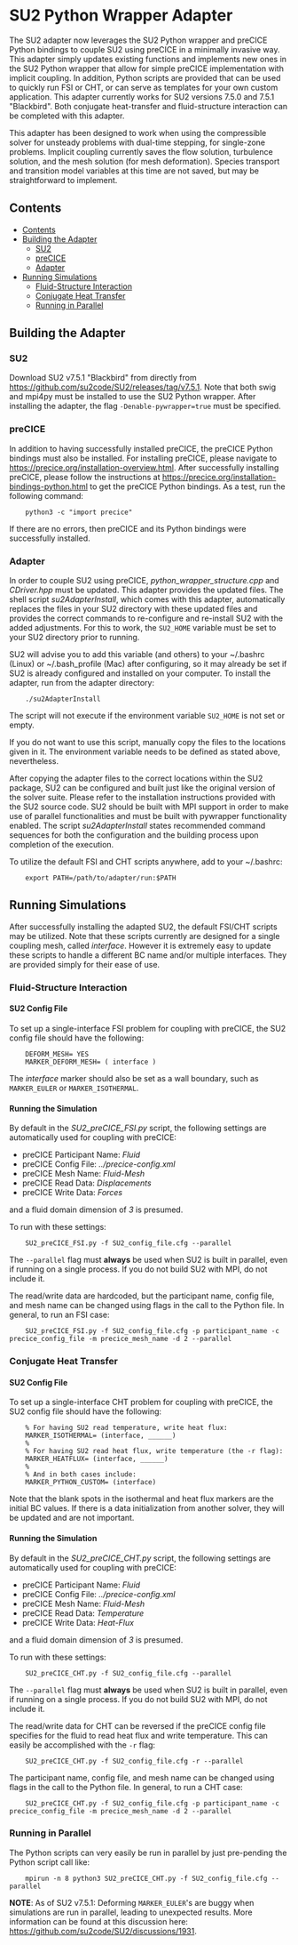 # SU2 Python Wrapper Adapter

The SU2 adapter now leverages the SU2 Python wrapper and preCICE Python bindings to couple SU2 using preCICE in a minimally invasive way. This adapter simply updates existing functions and implements new ones in the SU2 Python wrapper that allow for simple preCICE implementation with implicit coupling. In addition, Python scripts are provided that can be used to quickly run FSI or CHT, or can serve as templates for your own custom application. This adapter currently works for SU2 versions 7.5.0 and 7.5.1 "Blackbird". Both conjugate heat-transfer and fluid-structure interaction can be completed with this adapter.

This adapter has been designed to work when using the compressible solver for unsteady problems with dual-time stepping, for single-zone problems. Implicit coupling currently saves the flow solution, turbulence solution, and the mesh solution (for mesh deformation). Species transport and transition model variables at this time are not saved, but may be straightforward to implement.

## Contents
<!-- toc orderedList:0 -->

- [Contents](#contents)
- [Building the Adapter](#building-the-adapter)
    - [SU2](#su2)
    - [preCICE](#precice)
    - [Adapter](#adapter)
- [Running Simulations](#running-simulations)
    - [Fluid-Structure Interaction](#fluid-structure-interaction)
    - [Conjugate Heat Transfer](#conjugate-heat-transfer)
    - [Running in Parallel](#parallel)


<!-- tocstop -->
## Building the Adapter
### SU2
Download SU2 v7.5.1 "Blackbird" from directly from https://github.com/su2code/SU2/releases/tag/v7.5.1. Note that both swig and mpi4py must be installed to use the SU2 Python wrapper. After installing the adapter, the flag `-Denable-pywrapper=true` must be specified.

### preCICE
In addition to having successfully installed preCICE, the preCICE Python bindings must also be installed. For installing preCICE, please navigate to https://precice.org/installation-overview.html. After successfully installing preCICE, please follow the instructions at https://precice.org/installation-bindings-python.html to get the preCICE Python bindings. As a test, run the following command:

        python3 -c "import precice"

If there are no errors, then preCICE and its Python bindings were successfully installed.

### Adapter
In order to couple SU2 using preCICE, *python_wrapper_structure.cpp* and *CDriver.hpp* must be updated. This adapter provides the updated files. The shell script *su2AdapterInstall*, which comes with this adapter, automatically replaces the files in your SU2 directory with these updated files and provides the correct commands to re-configure and re-install SU2 with the added adjustments. For this to work, the `SU2_HOME` variable must be set to your SU2 directory prior to running.

SU2 will advise you to add this variable (and others) to your ~/.bashrc (Linux) or ~/.bash_profile (Mac) after configuring, so it may already be set if SU2 is already configured and installed on your computer. To install the adapter, run from the adapter directory:

        ./su2AdapterInstall

The script will not execute if the environment variable `SU2_HOME` is not set or empty.

If you do not want to use this script, manually copy the files to the locations given in it. The environment variable needs to be defined as stated above, nevertheless.

After copying the adapter files to the correct locations within the SU2 package, SU2 can be configured and built just like the original version of the solver suite. Please refer to the installation instructions provided with the SU2 source code. SU2 should be built with MPI support in order to make use of parallel functionalities and must be built with pywrapper functionality enabled. The script *su2AdapterInstall* states recommended command sequences for both the configuration and the building process upon completion of the execution.

To utilize the default FSI and CHT scripts anywhere, add to your ~/.bashrc:

        export PATH=/path/to/adapter/run:$PATH

## Running Simulations
After successfully installing the adapted SU2, the default FSI/CHT scripts may be utilized. Note that these scripts currently are designed for a single coupling mesh, called *interface*. However it is extremely easy to update these scripts to handle a different BC name and/or multiple interfaces. They are provided simply for their ease of use.

### Fluid-Structure Interaction
#### SU2 Config File
To set up a single-interface FSI problem for coupling with preCICE, the SU2 config file should have the following:

        DEFORM_MESH= YES
        MARKER_DEFORM_MESH= ( interface )

The *interface* marker should also be set as a wall boundary, such as `MARKER_EULER` or `MARKER_ISOTHERMAL`.

#### Running the Simulation
By default in the *SU2_preCICE_FSI.py* script, the following settings are automatically used for coupling with preCICE:

- preCICE Participant Name: *Fluid*
- preCICE Config File: *../precice-config.xml*
- preCICE Mesh Name: *Fluid-Mesh*
- preCICE Read Data: *Displacements*
- preCICE Write Data: *Forces*

and a fluid domain dimension of *3* is presumed.

To run with these settings:

        SU2_preCICE_FSI.py -f SU2_config_file.cfg --parallel

The `--parallel` flag must **always** be used when SU2 is built in parallel, even if running on a single process. If you do not build SU2 with MPI, do not include it.

The read/write data are hardcoded, but the participant name, config file, and mesh name can be changed using flags in the call to the Python file. In general, to run an FSI case:

        SU2_preCICE_FSI.py -f SU2_config_file.cfg -p participant_name -c precice_config_file -m precice_mesh_name -d 2 --parallel

### Conjugate Heat Transfer
#### SU2 Config File
To set up a single-interface CHT problem for coupling with preCICE, the SU2 config file should have the following:

        % For having SU2 read temperature, write heat flux:
        MARKER_ISOTHERMAL= (interface, ______)
        %
        % For having SU2 read heat flux, write temperature (the -r flag):
        MARKER_HEATFLUX= (interface, ______)
        %
        % And in both cases include:
        MARKER_PYTHON_CUSTOM= (interface)

Note that the blank spots in the isothermal and heat flux markers are the initial BC values. If there is a data initialization from another solver, they will be updated and are not important.

#### Running the Simulation
By default in the *SU2_preCICE_CHT.py* script, the following settings are automatically used for coupling with preCICE:

- preCICE Participant Name: *Fluid*
- preCICE Config File: *../precice-config.xml*
- preCICE Mesh Name: *Fluid-Mesh*
- preCICE Read Data: *Temperature*
- preCICE Write Data: *Heat-Flux*

and a fluid domain dimension of *3* is presumed.

To run with these settings:

        SU2_preCICE_CHT.py -f SU2_config_file.cfg --parallel

The `--parallel` flag must **always** be used when SU2 is built in parallel, even if running on a single process. If you do not build SU2 with MPI, do not include it.

The read/write data for CHT can be reversed if the preCICE config file specifies for the fluid to read heat flux and write temperature. This can easily be accomplished with the `-r` flag:

        SU2_preCICE_CHT.py -f SU2_config_file.cfg -r --parallel

The participant name, config file, and mesh name can be changed using flags in the call to the Python file. In general, to run a CHT case:

        SU2_preCICE_CHT.py -f SU2_config_file.cfg -p participant_name -c precice_config_file -m precice_mesh_name -d 2 --parallel

### Running in Parallel
The Python scripts can very easily be run in parallel by just pre-pending the Python script call like:

        mpirun -n 8 python3 SU2_preCICE_CHT.py -f SU2_config_file.cfg --parallel

**NOTE**: As of SU2 v7.5.1: Deforming `MARKER_EULER`'s are buggy when simulations are run in parallel, leading to unexpected results. More information can be found at this discussion here: https://github.com/su2code/SU2/discussions/1931.